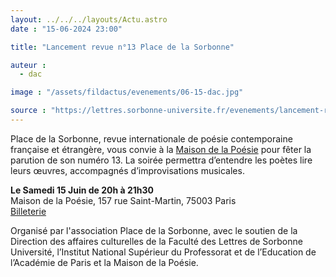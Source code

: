 ```yaml
---
layout: ../../../layouts/Actu.astro
date : "15-06-2024 23:00"

title: "Lancement revue n°13 Place de la Sorbonne"

auteur :
  - dac

image : "/assets/fildactus/evenements/06-15-dac.jpg"

source : "https://lettres.sorbonne-universite.fr/evenements/lancement-revue-ndeg13-place-de-la-sorbonne"
---
```


Place de la Sorbonne, revue internationale de poésie contemporaine française et étrangère, vous convie à la [Maison de la Poésie](https://maisondelapoesieparis.com/) pour fêter la parution de son numéro 13. La soirée permettra d’entendre les poètes lire leurs œuvres, accompagnés d’improvisations musicales.

__Le Samedi 15 Juin de 20h à 21h30__  
Maison de la Poésie, 157 rue Saint-Martin, 75003 Paris  
[Billeterie](https://maisondelapoesieparis.com/programme/lancement-du-n%cb%9a13-de-place-de-la-sorbonne/)

Organisé par l'association Place de la Sorbonne, avec le soutien de la Direction des affaires culturelles de la Faculté des Lettres de Sorbonne Université, l’Institut National Supérieur du Professorat et de l’Education de l’Académie de Paris et la Maison de la Poésie. 